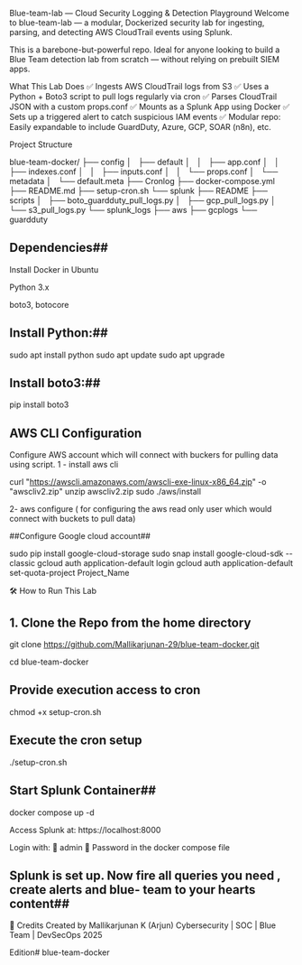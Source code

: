 Blue-team-lab — Cloud Security Logging & Detection Playground
Welcome to blue-team-lab — a modular, Dockerized security lab for ingesting, parsing, and detecting AWS CloudTrail events using Splunk.

This is a barebone-but-powerful repo. Ideal for anyone looking to build a Blue Team detection lab from scratch — without relying on prebuilt SIEM apps.

What This Lab Does
✅ Ingests AWS CloudTrail logs from S3
✅ Uses a Python + Boto3 script to pull logs regularly via cron
✅ Parses CloudTrail JSON with a custom props.conf
✅ Mounts as a Splunk App using Docker
✅ Sets up a triggered alert to catch suspicious IAM events
✅ Modular repo: Easily expandable to include GuardDuty, Azure, GCP, SOAR (n8n), etc.

Project Structure

blue-team-docker/
├── config
│   ├── default
│   │   ├── app.conf
│   │   ├── indexes.conf
│   │   ├── inputs.conf
│   │   └── props.conf
│   └── metadata
│       └── default.meta
├── Cronlog
├── docker-compose.yml
├── README.md
├── setup-cron.sh
└── splunk
    ├── README
    ├── scripts
    │   ├── boto_guardduty_pull_logs.py
    │   ├── gcp_pull_logs.py
    │   └── s3_pull_logs.py
    └── splunk_logs
        ├── aws
        ├── gcplogs
        └── guardduty

## Dependencies##

Install Docker in Ubuntu 

Python 3.x

boto3, botocore

## Install Python:##

sudo apt install python
sudo apt update
sudo apt upgrade

## Install boto3:##

pip install boto3

## AWS CLI Configuration ##

Configure AWS account which will connect with buckers for pulling data using script.
1 - install aws cli

curl "https://awscli.amazonaws.com/awscli-exe-linux-x86_64.zip" -o "awscliv2.zip"
unzip awscliv2.zip
sudo ./aws/install

2- aws configure ( for configuring the aws read only user which would connect with buckets to pull data)

##Configure Google cloud account##

sudo pip install google-cloud-storage
sudo snap install google-cloud-sdk --classic
gcloud auth application-default login
gcloud auth application-default set-quota-project Project_Name


🛠️ How to Run This Lab

## 1. Clone the Repo from the home directory ##
git clone https://github.com/Mallikarjunan-29/blue-team-docker.git

cd blue-team-docker

## Provide execution access to cron ##
chmod +x setup-cron.sh

## Execute the cron setup
./setup-cron.sh

## Start Splunk Container##

docker compose up -d

Access Splunk at: https://localhost:8000 

Login with: 👤 admin
 🔐 Password in the docker compose file

## Splunk is set up. Now fire all queries you need , create alerts and blue- team to your hearts content##


🙌 Credits Created by Mallikarjunan K (Arjun) 
Cybersecurity | SOC | Blue Team | DevSecOps 2025 

Edition# blue-team-docker
